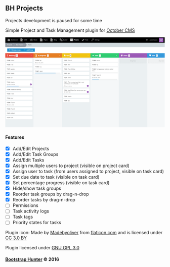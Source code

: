 ## BH Projects

Projects development is paused for some time

Simple Project and Task Management plugin for [October CMS](https://octobercms.com)

![Screenshot](https://raw.githubusercontent.com/diablo9983/oc-projects/master/image.png)

#### Features
- [x] Add/Edit Projects
- [x] Add/Edit Task Groups
- [x] Add/Edit Tasks
- [x] Assign multiple users to project (visible on project card)
- [x] Assign user to task (from users assigned to project, visible on task card)
- [x] Set due date to task (visible on task card)
- [x] Set percentage progress (visible on task card)
- [x] Hide/show task groups
- [x] Reorder task groups by drag-n-drop
- [x] Reorder tasks by drag-n-drop
- [ ] Permissions
- [ ] Task activity logs
- [ ] Task tags
- [ ] Priority states for tasks

Plugin icon: Made by [Madebyoliver](http://www.flaticon.com/authors/madebyoliver) from [flaticon.com](http://www.flaticon.com) and is licensed under [CC 3.0 BY](http://creativecommons.org/licenses/by/3.0/)

Plugin licensed under [GNU GPL 3.0](https://www.gnu.org/licenses/gpl-3.0.html)

#### [Bootstrap Hunter](https://bootstrap-hunter.com) &copy; 2016
